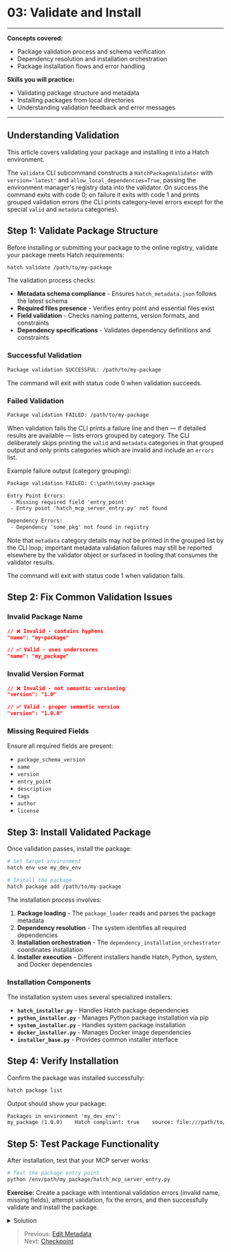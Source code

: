 # 03: Validate and Install

---
**Concepts covered:**

- Package validation process and schema verification
- Dependency resolution and installation orchestration
- Package installation flows and error handling

**Skills you will practice:**

- Validating package structure and metadata
- Installing packages from local directories
- Understanding validation feedback and error messages

---

## Understanding Validation

This article covers validating your package and installing it into a Hatch environment.

The `validate` CLI subcommand constructs a `HatchPackageValidator` with `version='latest'` and `allow_local_dependencies=True`, passing the environment manager's registry data into the validator. On success the command exits with code 0; on failure it exits with code 1 and prints grouped validation errors (the CLI prints category-level errors except for the special `valid` and `metadata` categories).

## Step 1: Validate Package Structure

Before installing or submitting your package to the online registry, validate your package meets Hatch requirements:

```bash
hatch validate /path/to/my-package
```

The validation process checks:

- **Metadata schema compliance** - Ensures `hatch_metadata.json` follows the latest schema
- **Required files presence** - Verifies entry point and essential files exist
- **Field validation** - Checks naming patterns, version formats, and constraints
- **Dependency specifications** - Validates dependency definitions and constraints

### Successful Validation

```txt
Package validation SUCCESSFUL: /path/to/my-package
```

The command will exit with status code 0 when validation succeeds.

### Failed Validation

```txt
Package validation FAILED: /path/to/my-package
```

When validation fails the CLI prints a failure line and then — if detailed results are available — lists errors grouped by category. The CLI deliberately skips printing the `valid` and `metadata` categories in that grouped output and only prints categories which are invalid and include an `errors` list.

Example failure output (category grouping):

```txt
Package validation FAILED: C:\path\to\my-package

Entry Point Errors:
 - Missing required field 'entry_point'
 - Entry point 'hatch_mcp_server_entry.py' not found

Dependency Errors:
 - Dependency 'some_pkg' not found in registry
```

Note that `metadata` category details may not be printed in the grouped list by the CLI loop; important metadata validation failures may still be reported elsewhere by the validator object or surfaced in tooling that consumes the validator results.

The command will exit with status code 1 when validation fails.

## Step 2: Fix Common Validation Issues

### Invalid Package Name

```json
// ❌ Invalid - contains hyphens  
"name": "my-package"

// ✅ Valid - uses underscores
"name": "my_package"
```

### Invalid Version Format

```json
// ❌ Invalid - not semantic versioning
"version": "1.0"

// ✅ Valid - proper semantic version
"version": "1.0.0"
```

### Missing Required Fields

Ensure all required fields are present:

- `package_schema_version`
- `name`
- `version`
- `entry_point`
- `description`
- `tags`
- `author`
- `license`

## Step 3: Install Validated Package

Once validation passes, install the package:

```bash
# Set target environment
hatch env use my_dev_env

# Install the package
hatch package add /path/to/my-package
```

The installation process involves:

1. **Package loading** - The `package_loader` reads and parses the package metadata
2. **Dependency resolution** - The system identifies all required dependencies
3. **Installation orchestration** - The `dependency_installation_orchestrator` coordinates installation
4. **Installer execution** - Different installers handle Hatch, Python, system, and Docker dependencies

### Installation Components

The installation system uses several specialized installers:

- **`hatch_installer.py`** - Handles Hatch package dependencies
- **`python_installer.py`** - Manages Python package installation via pip
- **`system_installer.py`** - Handles system package installation
- **`docker_installer.py`** - Manages Docker image dependencies
- **`installer_base.py`** - Provides common installer interface

## Step 4: Verify Installation

Confirm the package was installed successfully:

```bash
hatch package list
```

Output should show your package:

```txt
Packages in environment 'my_dev_env':
my_package (1.0.0)    Hatch compliant: true    source: file:///path/to/my-package    location: /env/path/my_package
```

## Step 5: Test Package Functionality

After installation, test that your MCP server works:

```bash
# Test the package entry point
python /env/path/my_package/hatch_mcp_server_entry.py
```

**Exercise:**
Create a package with intentional validation errors (invalid name, missing fields), attempt validation, fix the errors, and then successfully validate and install the package.

<details>
<summary>Solution</summary>

```bash
# 1. Create package with errors
hatch create test-package  # Invalid name with hyphens

# Edit hatch_metadata.json to introduce errors:
# - Change name to include hyphens
# - Remove required field like "description"
# - Use invalid version format

# 2. Attempt validation (should fail)
hatch validate test-package

# 3. Fix errors:
# - Change name to "test_package" 
# - Add missing required fields
# - Use proper version format like "1.0.0"

# 4. Validate again (should succeed)
hatch validate test-package

# 5. Install the corrected package
hatch env use my_dev_env
hatch package add ./test-package
hatch package list
```

</details>

> Previous: [Edit Metadata](02-edit-metadata.md)  
> Next: [Checkpoint](04-checkpoint.md)
